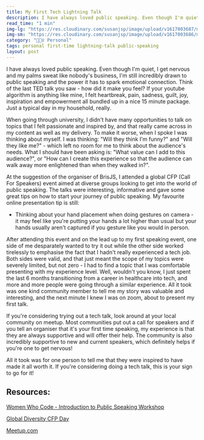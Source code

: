 ```yaml
---
title: My First Tech Lightning Talk
description: I have always loved public speaking. Even though I'm quiet, I get nervous and my palms sweat like nobody's business, I'm still incredibly drawn to public speaking...
read_time: "1 min"
img-lg: "https://res.cloudinary.com/susanjsp/image/upload/v1617003687/my-blog/lighning-talk-lg_y1z4jk.png"
img-sm: "https://res.cloudinary.com/susanjsp/image/upload/v1617003686/my-blog/lightning-talk-sm_hktmkn.png"
category: "💁🏻‍♀️ Personal"
tags: personal first-time lightning-talk public-speaking
layout: post
---
```

 I have always loved public speaking. Even though I'm quiet, I get nervous and my palms sweat like nobody's business, I'm still incredibly drawn to public speaking and the power it has to spark emotional connection. Think of the last TED talk you saw - how did it make you feel? If your youtube algorithm is anything like mine, I felt heartbreak, pain, sadness, guilt, joy, inspiration and empowerment all bundled up in a nice 15 minute package. Just a typical day in my household, really.

When going through university, I didn't have many opportunities to talk on topics that I felt passionate and inspired by, and that really came across in my content as well as my delivery. To make it worse, when I spoke I was thinking about myself. I was thinking: "Will they think I'm funny?" and "Will they like me?" - which left no room for me to think about the audience's needs. What I should have been asking is: "What value can I add to this audience?", or "How can I create this experience so that the audience can walk away more enlightened than when they walked in?".

At the suggestion of the organiser of BrisJS, I attended a global CFP (Call For Speakers) event aimed at diverse groups looking to get into the world of public speaking. The talks were interesting, informative and gave some great tips on how to start your journey of public speaking. My favourite online presentation tip is still:
 - Thinking about your hand placement when doing gestures on camera - it may feel like you're putting your hands a lot higher than usual but your hands usually aren't captured if you gesture like you would in person.

After attending this event and on the lead up to my first speaking event, one side of me desparately wanted to try it out while the other side worked tirelessly to emphasise the fact that I hadn't really experienced a tech job. Both sides were valid, and that just meant the scope of my topics were severely limited, but not zero - I had to find a topic that I was comfortable presenting with my experience level. Well, wouldn't you know, I just spent the last 6 months transitioning from a career in healthcare into tech, and more and more people were going through a similar experience. All it took was one kind community member to tell me my story was valuable and interesting, and the next minute I knew I was on zoom, about to present my first talk.

If you're considering trying out a tech talk, look around at your local community on meetup. Most communities put out a call for speakers and if you tell an organiser that it's your first time speaking, my experience is that they are always supportive and will offer their help. The community is also incredibly supportive to new and current speakers, which definitely helps if you're one to get nervous!

All it took was for one person to tell me that they were inspired to have made it all worth it. If you're considering doing a tech talk, this is your sign to go for it!

## Resources:

[Women Who Code - Introduction to Public Speaking Workshop](https://www.youtube.com/watch?v=mUGPpFjwfMw)

[Global Diversity CFP Day](https://www.globaldiversitycfpday.com/)

[Meetup.com](https://www.meetup.com/)